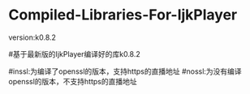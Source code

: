 # Compiled-Libraries-For-IjkPlayer 

version:k0.8.2

#基于最新版的IjkPlayer编译好的库k0.8.2



#inssl:为编译了openssl的版本，支持https的直播地址
#nossl:为没有编译openssl的版本，不支持https的直播地址
